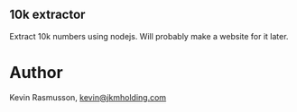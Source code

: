 ## 10k extractor

Extract 10k numbers using nodejs. Will probably make a website for it later.

# Author

Kevin Rasmusson, kevin@jkmholding.com
